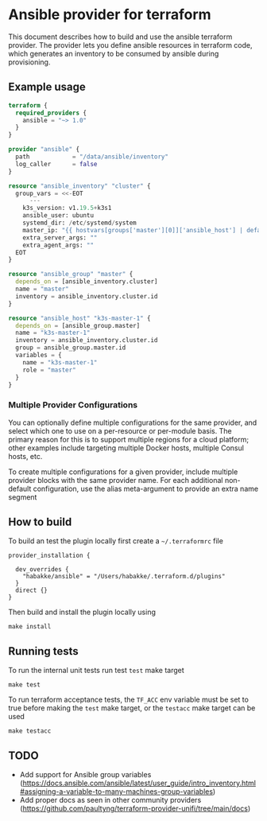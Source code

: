 # Ansible provider for terraform
This document describes how to build and use the ansible terraform provider. 
The provider lets you define ansible resources in terraform code, which generates
an inventory to be consumed by ansible during provisioning.

## Example usage

```terraform
terraform {
  required_providers {
    ansible = "~> 1.0"
  }
}

provider "ansible" {
  path            = "/data/ansible/inventory"
  log_caller      = false
}

resource "ansible_inventory" "cluster" {
  group_vars = <<-EOT
      ---
    k3s_version: v1.19.5+k3s1
    ansible_user: ubuntu
    systemd_dir: /etc/systemd/system
    master_ip: "{{ hostvars[groups['master'][0]]['ansible_host'] | default(groups['master'][0]) }}"
    extra_server_args: ""
    extra_agent_args: ""
  EOT
}

resource "ansible_group" "master" {
  depends_on = [ansible_inventory.cluster]
  name = "master"
  inventory = ansible_inventory.cluster.id
}

resource "ansible_host" "k3s-master-1" {
  depends_on = [ansible_group.master]
  name = "k3s-master-1"
  inventory = ansible_inventory.cluster.id
  group = ansible_group.master.id
  variables = {
    name = "k3s-master-1"
    role = "master"
  }
}
```

### Multiple Provider Configurations
You can optionally define multiple configurations for the same provider, and select which one to use on a per-resource or per-module basis. The primary reason for this is to support multiple regions for a cloud platform; other examples include targeting multiple Docker hosts, multiple Consul hosts, etc.

To create multiple configurations for a given provider, include multiple provider blocks with the same provider name. For each additional non-default configuration, use the alias meta-argument to provide an extra name segment

## How to build
To build an test the plugin locally first create a `~/.terraformrc` file

```shell
provider_installation {

  dev_overrides {
    "habakke/ansible" = "/Users/habakke/.terraform.d/plugins"
  }
  direct {}
}
```

Then build and install the plugin locally using

```shell
make install
```

## Running tests
To run the internal unit tests run test `test` make target

```shell
make test
```

To run terraform acceptance tests, the `TF_ACC` env variable must be set to true before making the
`test` make target, or the `testacc` make target can be used

```shell
make testacc
```

## TODO

* Add support for Ansible group variables (https://docs.ansible.com/ansible/latest/user_guide/intro_inventory.html#assigning-a-variable-to-many-machines-group-variables)
* Add proper docs as seen in other community providers (https://github.com/paultyng/terraform-provider-unifi/tree/main/docs)
